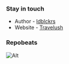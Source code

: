 ### Stay in touch

- Author - [ldblckrs](https://github.com/ldblckrs-258)
- Website - [Travelush](https://travelush.vercel.app/)

### Repobeats

![Alt](https://repobeats.axiom.co/api/embed/9ce001753023693cd108661c8af4cbaa98e167d9.svg 'Repobeats analytics image')
